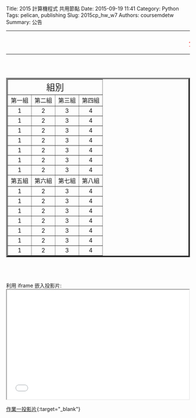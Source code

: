 Title: 2015 計算機程式 共用節點
Date: 2015-09-19 11:41
Category: Python
Tags: pelican, publishing
Slug: 2015cp_hw_w7
Authors: coursemdetw
Summary: 公告
<hr>
<p><font size="5" face="Arial" color=RED><marquee border="0">公告 待更新</marquee></font></p>
<hr>
<br>
<br>
<table width="600" border=4 cellspacing="4">
<tr><td colspan=4 align="CENTER"><font size="5">組別</font></td></tr>
<tr>
<td colspan=1 align=center><font size="3">第一組</font></td>
<td colspan=1 align=center><font size="3">第二組</font></td>
<td colspan=1 align=center><font size="3">第三組</font></td>
<td colspan=1 align=center><font size="3">第四組</font></td>
</tr>
<tr>
<td colspan=1 align=center>1</td> 
<td colspan=1 align=center>2</td>
<td colspan=1 align=center>3</td>
<td colspan=1 align=center>4</td>
</tr>
<tr>
<td colspan=1 align=center>1</td>
<td colspan=1 align=center>2</td>
<td colspan=1 align=center>3</td>
<td colspan=1 align=center>4</td>
</tr>
<tr>
<td colspan=1 align=center>1</td>
<td colspan=1 align=center>2</td>
<td colspan=1 align=center>3</td>
<td colspan=1 align=center>4</td>
</tr>
<tr>
<td colspan=1 align=center>1</td>
<td colspan=1 align=center>2</td>
<td colspan=1 align=center>3</td>
<td colspan=1 align=center>4</td>
</tr>
<tr>
<td colspan=1 align=center>1</td>
<td colspan=1 align=center>2</td>
<td colspan=1 align=center>3</td>
<td colspan=1 align=center>4</td>
</tr>
<tr>
<td colspan=1 align=center>1</td>
<td colspan=1 align=center>2</td>
<td colspan=1 align=center>3</td>
<td colspan=1 align=center>4</td>
</tr>
<tr>
<td colspan=1 align=center>1</td>
<td colspan=1 align=center>2</td>
<td colspan=1 align=center>3</td>
<td colspan=1 align=center>4</td>
</tr>
<tr>
<td colspan=1 align=center><font size="3">第五組</font></td>
<td colspan=1 align=center><font size="3">第六組</font></td>
<td colspan=1 align=center><font size="3">第七組</font></td>
<td colspan=1 align=center><font size="3">第八組</font></td>
</tr>
<tr>
<td colspan=1 align=center>1</td>
<td colspan=1 align=center>2</td>
<td colspan=1 align=center>3</td>
<td colspan=1 align=center>4</td>
</tr>
<tr>
<td colspan=1 align=center>1</td>
<td colspan=1 align=center>2</td>
<td colspan=1 align=center>3</td>
<td colspan=1 align=center>4</td>
</tr>
<tr>
<td colspan=1 align=center>1</td>
<td colspan=1 align=center>2</td>
<td colspan=1 align=center>3</td>
<td colspan=1 align=center>4</td>
</tr>
<tr>
<td colspan=1 align=center>1</td>
<td colspan=1 align=center>2</td>
<td colspan=1 align=center>3</td>
<td colspan=1 align=center>4</td>
</tr>
<tr>
<td colspan=1 align=center>1</td>
<td colspan=1 align=center>2</td>
<td colspan=1 align=center>3</td>
<td colspan=1 align=center>4</td>
</tr>
<tr>
<td colspan=1 align=center>1</td>
<td colspan=1 align=center>2</td>
<td colspan=1 align=center>3</td>
<td colspan=1 align=center>4</td>
</tr>
<tr>
<td colspan=1 align=center>1</td>
<td colspan=1 align=center>2</td>
<td colspan=1 align=center>3</td>
<td colspan=1 align=center>4</td>
</tr>
</table>
<br>
<br>
<br>
利用 iframe 嵌入投影片:

<iframe src="9999_cp_w7_p.html" width="500" height="300"></iframe>

[作業一投影片](9999_cp_w7_p.html){:target="_blank"}



